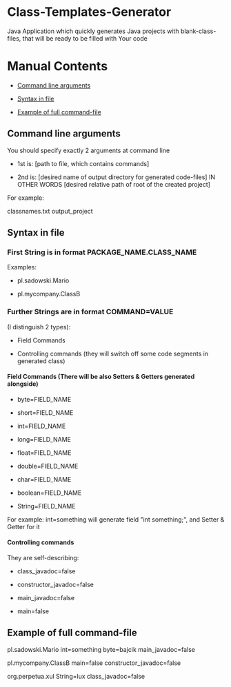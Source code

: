 # Class-Templates-Generator
Java Application which quickly generates Java projects with blank-class-files, that will be ready to be filled with Your code

# Manual Contents
* [Command line arguments](#command-line-arguments)

* [Syntax in file](#syntax-in-file)

* [Example of full command-file](#example-of-full-command-file)

## Command line arguments

You should specify exactly 2 arguments at command line

* 1st is: [path to file, which contains commands]

* 2nd is: [desired name of output directory for generated code-files] IN OTHER WORDS [desired relative path of root of the created project]

For example:

classnames.txt output_project

## Syntax in file

### First String is in format PACKAGE_NAME.CLASS_NAME
Examples:

* pl.sadowski.Mario

* pl.mycompany.ClassB
  
### Further Strings are in format COMMAND=VALUE 
(I distinguish 2 types):

* Field Commands 

* Controlling commands (they will switch off some code segments in generated class)

#### Field Commands (There will be also Setters & Getters generated alongside)

* byte=FIELD_NAME

* short=FIELD_NAME 

* int=FIELD_NAME

* long=FIELD_NAME 

* float=FIELD_NAME 

* double=FIELD_NAME   

* char=FIELD_NAME

* boolean=FIELD_NAME

* String=FIELD_NAME

For example: int=something will generate field "int something;", and Setter & Getter for it

#### Controlling commands
They are self-describing:

* class_javadoc=false 

* constructor_javadoc=false

* main_javadoc=false 

* main=false

## Example of full command-file

pl.sadowski.Mario int=something byte=bajcik main_javadoc=false

pl.mycompany.ClassB main=false constructor_javadoc=false

org.perpetua.xul String=lux class_javadoc=false
